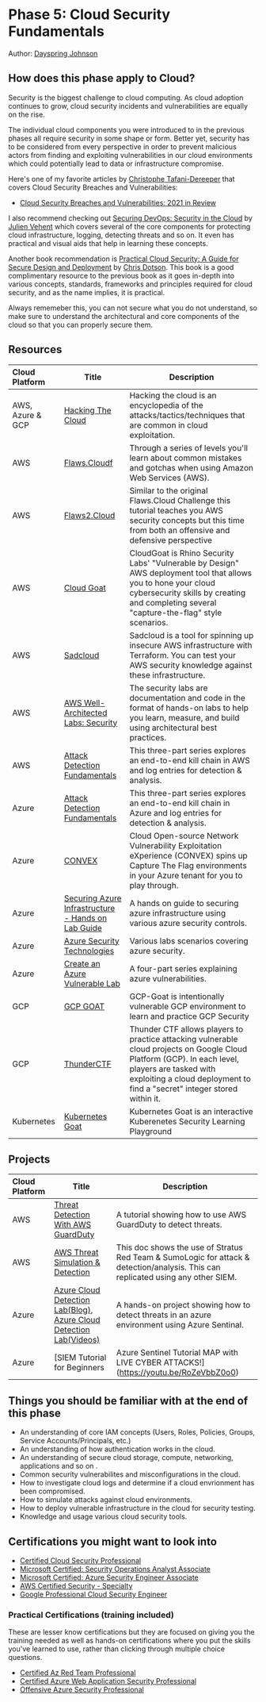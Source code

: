 # Phase 5: Cloud Security Fundamentals

Author: [Dayspring Johnson](https://twitter.com/daycyberwox)

## How does this phase apply to Cloud?

Security is the biggest challenge to cloud computing. As cloud adoption continues to grow, cloud security incidents and vulnerabilities are equally on the rise. 

The individual cloud components you were introduced to in the previous phases all require security in some shape or form. Better yet, security has to be considered from every perspective in order to prevent malicious actors from finding and exploiting vulnerabilities in our cloud environments which could potentially lead to data or infrastructure compromise.

Here's one of my favorite articles by [Christophe Tafani-Dereeper](https://twitter.com/christophetdb) that covers Cloud Security Breaches and Vulnerabilities:

- [Cloud Security Breaches and Vulnerabilities: 2021 in Review](https://blog.christophetd.fr/cloud-security-breaches-and-vulnerabilities-2021-in-review/)

I also recommend checking out [Securing DevOps: Security in the Cloud](https://www.manning.com/books/securing-devops) by [Julien Vehent](https://twitter.com/jvehent) which covers several of the core components for protecting cloud infrastructure, logging, detecting threats and so on. It even has practical and visual aids that help in learning these concepts. 

Another book recommendation is [Practical Cloud Security: A Guide for Secure Design and Deployment](https://www.oreilly.com/library/view/practical-cloud-security/9781492037507/) by [Chris Dotson](https://www.linkedin.com/in/chris-dotson-6a9b55/). This book is a good complimentary resource to the previous book as it goes in-depth into various concepts, standards, frameworks and principles required for cloud security, and as the name implies, it is practical.

Always rememeber this, you can not secure what you do not understand, so make sure to understand the architectural and core components of the cloud so that you can properly secure them.


## Resources


| Cloud Platform | Title  | Description  |
|:-------------- | ------ | ------ |
AWS, Azure & GCP | [Hacking The Cloud](https://hackingthe.cloud/)| Hacking the cloud is an encyclopedia of the attacks/tactics/techniques that are common in cloud exploitation. |
AWS | [Flaws.Cloudf](http://flaws.cloud/)| Through a series of levels you'll learn about common mistakes and gotchas when using Amazon Web Services (AWS). |
AWS | [Flaws2.Cloud](http://flaws2.cloud/)| Similar to the original Flaws.Cloud Challenge this tutorial teaches you AWS security concepts but this time from both an offensive and defensive perspective |
AWS | [Cloud Goat](https://github.com/RhinoSecurityLabs/cloudgoat)| CloudGoat is Rhino Security Labs' "Vulnerable by Design" AWS deployment tool that allows you to hone your cloud cybersecurity skills by creating and completing several "capture-the-flag" style scenarios. |
AWS | [Sadcloud](https://github.com/nccgroup/sadcloud)| Sadcloud is a tool for spinning up insecure AWS infrastructure with Terraform. You can test your AWS security knowledge against these infrastructure. |
AWS | [AWS Well-Architected Labs: Security](https://www.wellarchitectedlabs.com/security/)| The security labs are documentation and code in the format of hands-on labs to help you learn, measure, and build using architectural best practices. |
AWS | [Attack Detection Fundamentals](https://labs.f-secure.com/blog/attack-detection-fundamentals-2021-aws-lab-1/)| This three-part series explores an end-to-end kill chain in AWS and log entries for detection & analysis. |
Azure | [Attack Detection Fundamentals](https://labs.f-secure.com/blog/attack-detection-fundamentals-2021-azure-lab-1/)| This three-part series explores an end-to-end kill chain in Azure and log entries for detection & analysis. |
Azure | [CONVEX](https://github.com/Azure/CONVEX)| Cloud Open-source Network Vulnerability Exploitation eXperience (CONVEX) spins up Capture The Flag environments in your Azure tenant for you to play through.  |
Azure | [Securing Azure Infrastructure - Hands on Lab Guide](https://github.com/azurecitadel/azure-security-lab)| A hands on guide to securing azure infrastructure using various azure security controls. |
Azure | [Azure Security Technologies](https://microsoftlearning.github.io/AZ500-AzureSecurityTechnologies/)| Various labs scenarios covering azure security. |
Azure | [Create an Azure Vulnerable Lab](https://0xpwn.wordpress.com/2022/03/05/setting-up-an-azure-pentest-lab-part-1-anonymous-blob-access/)| A four-part series explaining azure vulnerabilities. |
GCP | [GCP GOAT](https://gcpgoat.joshuajebaraj.com/)| GCP-Goat is intentionally vulnerable GCP environment to learn and practice GCP Security |
GCP | [ThunderCTF](https://aws.amazon.com/training/)| Thunder CTF allows players to practice attacking vulnerable cloud projects on Google Cloud Platform (GCP). In each level, players are tasked with exploiting a cloud deployment to find a "secret" integer stored within it. |
Kubernetes | [Kubernetes Goat](https://madhuakula.com/kubernetes-goat/)| Kubernetes Goat is an interactive Kuberenetes Security Learning Playground |




## Projects 


| Cloud Platform | Title  | Description  |
|:-------------- | ------ | ------ |
AWS | [Threat Detection With AWS GuardDuty](https://www.youtube.com/watch?v=lLgqP4cbdWg&t=127s)| A tutorial showing how to use AWS GuardDuty to detect threats. |
AWS | [AWS Threat Simulation & Detection](https://github.com/sbasu7241/AWS-Threat-Simulation-and-Detection/blob/main/aws.credential-access.ec2-get-password-data.md)| This doc shows the use of Stratus Red Team & SumoLogic for attack & detection/analysis. This can replicated using any other SIEM. |
Azure | [Azure Cloud Detection Lab(Blog)](https://cyberwoxacademy.com/azure-cloud-detection-lab-project/), [Azure Cloud Detection Lab(Videos)](https://youtube.com/playlist?list=PLBNtagSCmDWw27ccfeWeiaMcpNIxpGHy4)| A hands-on project showing how to detect threats in an azure environment using Azure Sentinal. |
Azure | [SIEM Tutorial for Beginners | Azure Sentinel Tutorial MAP with LIVE CYBER ATTACKS!](https://youtu.be/RoZeVbbZ0o0)| A hands-on project showing how to set up a honey pot and analyzing malicious traffic using Azure Sentinel. |


## Things you should be familiar with at the end of this phase


- An understanding of core IAM concepts (Users, Roles, Policies, Groups, Service Accounts/Principals, etc.)
- An understanding of how authentication works in the cloud.
- An understanding of secure cloud storage, compute, networking, applications and so on .
- Common security vulnerabilites and misconfigurations in the cloud.
- How to investigate cloud logs and determine if a cloud envrionment has been compromised.
- How to simulate attacks against cloud environments.
- How to deploy vulnerable infrastructure in the cloud for security testing.
- Knowledge and usage various cloud security tools.

## Certifications you might want to look into


- [Certified Cloud Security Professional](https://www.isc2.org/Certifications/CCSP)
- [Microsoft Certified: Security Operations Analyst Associate](https://docs.microsoft.com/en-us/learn/certifications/security-operations-analyst/)
- [Microsoft Certified: Azure Security Engineer Associate](https://docs.microsoft.com/en-us/learn/certifications/azure-security-engineer/)
- [AWS Certified Security - Specialty](https://aws.amazon.com/certification/certified-security-specialty/)
- [Google Professional Cloud Security Engineer](https://cloud.google.com/certification/cloud-security-engineer)

### Practical Certifications (training included)
These are lesser know certifications but they are focused on giving you the training needed as well as hands-on certifications where you put the skills you've learned to use, rather than clicking through multiple choice questions.
- [Certified Az Red Team Professional](https://bootcamps.pentesteracademy.com/course/ad-azure-may-21)
- [Certified Azure Web Application Security Professional](https://bootcamps.pentesteracademy.com/course/azure-appsec-beginner-jul-22)
- [Offensive Azure Security Professional](https://cloudbreach.io/labs/)



